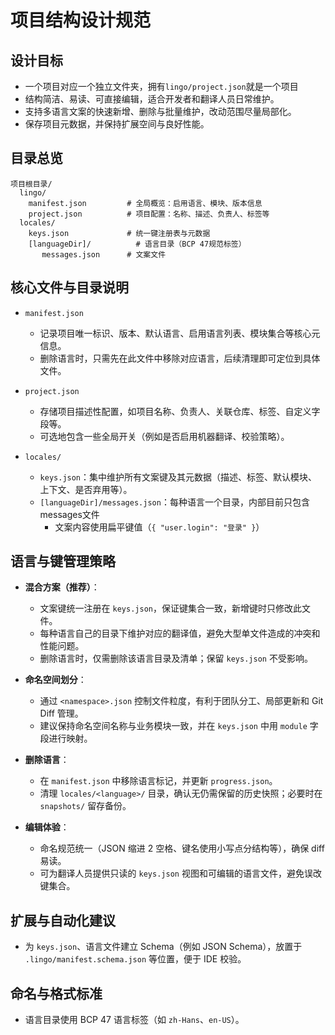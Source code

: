 # 项目结构设计规范

## 设计目标

- 一个项目对应一个独立文件夹，拥有`lingo/project.json`就是一个项目
- 结构简洁、易读、可直接编辑，适合开发者和翻译人员日常维护。
- 支持多语言文案的快速新增、删除与批量维护，改动范围尽量局部化。
- 保存项目元数据，并保持扩展空间与良好性能。

## 目录总览

```
项目根目录/
  lingo/
    manifest.json         # 全局概览：启用语言、模块、版本信息
    project.json          # 项目配置：名称、描述、负责人、标签等
  locales/
    keys.json             # 统一键注册表与元数据
    [languageDir]/          # 语言目录（BCP 47规范标签）
       messages.json      # 文案文件
```



## 核心文件与目录说明

- `manifest.json`
  - 记录项目唯一标识、版本、默认语言、启用语言列表、模块集合等核心元信息。
  - 删除语言时，只需先在此文件中移除对应语言，后续清理即可定位到具体文件。

- `project.json`
  - 存储项目描述性配置，如项目名称、负责人、关联仓库、标签、自定义字段等。
  - 可选地包含一些全局开关（例如是否启用机器翻译、校验策略）。

- `locales/`
  - `keys.json`：集中维护所有文案键及其元数据（描述、标签、默认模块、上下文、是否弃用等）。
  - `[languageDir]/messages.json`：每种语言一个目录，内部目前只包含messages文件
    - 文案内容使用扁平键值（`{ "user.login": "登录" }`）

## 语言与键管理策略

- **混合方案（推荐）**：
  - 文案键统一注册在 `keys.json`，保证键集合一致，新增键时只修改此文件。
  - 每种语言自己的目录下维护对应的翻译值，避免大型单文件造成的冲突和性能问题。
  - 删除语言时，仅需删除该语言目录及清单；保留 `keys.json` 不受影响。

- **命名空间划分**：
  - 通过 `<namespace>.json` 控制文件粒度，有利于团队分工、局部更新和 Git Diff 管理。
  - 建议保持命名空间名称与业务模块一致，并在 `keys.json` 中用 `module` 字段进行映射。


- **删除语言**：
  - 在 `manifest.json` 中移除语言标记，并更新 `progress.json`。
  - 清理 `locales/<language>/` 目录，确认无仍需保留的历史快照；必要时在 `snapshots/` 留存备份。

- **编辑体验**：
  - 命名规范统一（JSON 缩进 2 空格、键名使用小写点分结构等），确保 diff 易读。
  - 可为翻译人员提供只读的 `keys.json` 视图和可编辑的语言文件，避免误改键集合。

## 扩展与自动化建议

- 为 `keys.json`、语言文件建立 Schema（例如 JSON Schema），放置于 `.lingo/manifest.schema.json` 等位置，便于 IDE 校验。


## 命名与格式标准

- 语言目录使用 BCP 47 语言标签（如 `zh-Hans`、`en-US`）。

